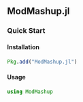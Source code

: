 ## ModMashup.jl


### Quick Start


#### Installation

```julia
Pkg.add("ModMashup.jl")
```

#### Usage 

```julia
using ModMashup
```




